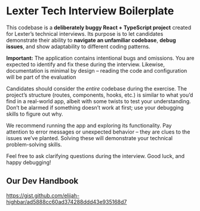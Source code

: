 # Lexter Tech Interview Boilerplate

This codebase is a **deliberately buggy React + TypeScript project** created for Lexter’s technical interviews. Its purpose is to let candidates demonstrate their ability to **navigate an unfamiliar codebase**, **debug issues**, and show adaptability to different coding patterns.

**Important:** The application contains intentional bugs and omissions. You are expected to identify and fix these during the interview. Likewise, documentation is minimal by design – reading the code and configuration will be part of the evaluation

Candidates should consider the _entire_ codebase during the exercise. The project’s structure (routes, components, hooks, etc.) is similar to what you’d find in a real-world app, albeit with some twists to test your understanding. Don’t be alarmed if something doesn’t work at first; use your debugging skills to figure out why.

We recommend running the app and exploring its functionality. Pay attention to error messages or unexpected behavior – they are clues to the issues we’ve planted. Solving these will demonstrate your technical problem-solving skills.

Feel free to ask clarifying questions during the interview. Good luck, and happy debugging!

## Our Dev Handbook

https://gist.github.com/elijah-highbar/ad5888cc60ad374288ddd43e935168d7
